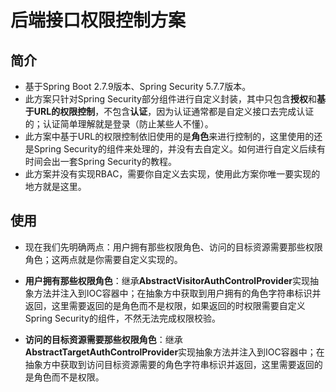 # 后端接口权限控制方案

## 简介

* 基于Spring Boot 2.7.9版本、Spring Security 5.7.7版本。
* 此方案只针对Spring Security部分组件进行自定义封装，其中只包含**授权**和**基于URL的权限控制**，不包含**认证**，因为认证通常都是自定义接口去完成认证的；认证简单理解就是登录（防止某些人不懂）。
* 此方案中基于URL的权限控制依旧使用的是**角色**来进行控制的，这里使用的还是Spring Security的组件来处理的，并没有去自定义。如何进行自定义后续有时间会出一套Spring Security的教程。
* 此方案并没有实现RBAC，需要你自定义去实现，使用此方案你唯一要实现的地方就是这里。

## 使用

* 现在我们先明确两点：用户拥有那些权限角色、访问的目标资源需要那些权限角色；这两点就是你需要自定义实现的。
* **用户拥有那些权限角色**：继承**AbstractVisitorAuthControlProvider**实现抽象方法并注入到IOC容器中；在抽象方中获取到用户拥有的角色字符串标识并返回，这里需要返回的是角色而不是权限，如果返回的时权限需要自定义Spring Security的组件，不然无法完成权限校验。

* **访问的目标资源需要那些权限角色**：继承**AbstractTargetAuthControlProvider**实现抽象方法并注入到IOC容器中；在抽象方中获取到访问目标资源需要的角色字符串标识并返回，这里需要返回的是角色而不是权限。

  

